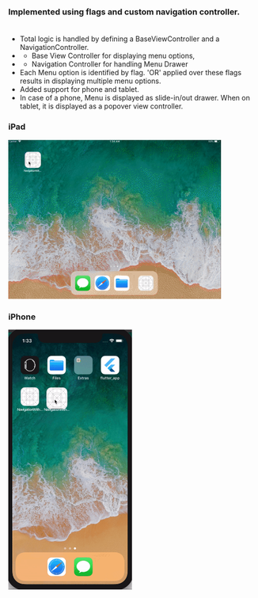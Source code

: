 ### Implemented using flags and custom navigation controller.<br><br>
* Total logic is handled by defining a BaseViewController and a NavigationController. 
* * Base View Controller for displaying menu options, 
* * Navigation Controller for handling Menu Drawer
* Each Menu option is identified by flag. 'OR' applied over these flags results in displaying multiple menu options. 
* Added support for phone and tablet.
* In case of a phone, Menu is displayed as slide-in/out drawer. When on tablet, it is displayed as a popover view controller.


### iPad
<img src="./Demo/iPad.gif" width="430">

### iPhone

<img src="./Demo/iPhone.gif" width="250">
